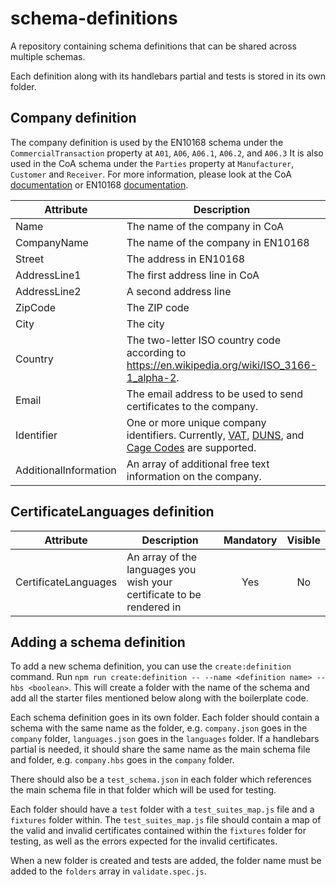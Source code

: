 # schema-definitions

A repository containing schema definitions that can be shared across multiple schemas.

Each definition along with its handlebars partial and tests is stored in its own folder.

## Company definition

The company definition is used by the EN10168 schema under the `CommercialTransaction` property at `A01`, `A06`, `A06.1`, `A06.2`, and `A06.3` It is also used in the CoA schema under the `Parties` property at `Manufacturer`, `Customer` and `Receiver`.
For more information, please look at the CoA [documentation](https://github.com/thematerials-network/CoA-documentation/blob/main/README.md) or EN10168 [documentation](https://s1seven.github.io/SEP/EN10168/#json-definitions).

| Attribute             | Description                                                                                                                                                                                                                                            | Mandatory | Visible |
| --------------------- | ------------------------------------------------------------------------------------------------------------------------------------------------------------------------------------------------------------------------------------------------------ | :-------: | :-----: |
| Name                  | The name of the company in CoA                                                                                                                                                                                                                         |    Yes    |   Yes   |
| CompanyName           | The name of the company in EN10168                                                                                                                                                                                                                     |    Yes    |   Yes   |
| Street                | The address in EN10168                                                                                                                                                                                                                                 |    Yes    |   Yes   |
| AddressLine1          | The first address line in CoA                                                                                                                                                                                                                          |    Yes    |   Yes   |
| AddressLine2          | A second address line                                                                                                                                                                                                                                  |    No     |   Yes   |
| ZipCode               | The ZIP code                                                                                                                                                                                                                                           |    Yes    |   Yes   |
| City                  | The city                                                                                                                                                                                                                                               |    Yes    |   Yes   |
| Country               | The two-letter ISO country code according to https://en.wikipedia.org/wiki/ISO_3166-1_alpha-2.                                                                                                                                                         |    Yes    |   Yes   |
| Email                 | The email address to be used to send certificates to the company.                                                                                                                                                                                      |    No     |   Yes   |
| Identifier            | One or more unique company identifiers. Currently, [VAT](https://ec.europa.eu/taxation_customs/vat-identification-numbers_en), [DUNS](https://www.dnb.com/duns-number.html), and [Cage Codes](https://cage.dla.mil/Info/about#cagecode) are supported. |    Yes    |   No    |
| AdditionalInformation | An array of additional free text information on the company.                                                                                                                                                                                           |    No     |   Yes   |

## CertificateLanguages definition

| Attribute            | Description                                                           | Mandatory | Visible |
| -------------------- | --------------------------------------------------------------------- | :-------: | :-----: |
| CertificateLanguages | An array of the languages you wish your certificate to be rendered in |    Yes    |   No    |

## Adding a schema definition

To add a new schema definition, you can use the `create:definition` command. Run `npm run create:definition -- --name <definition name> --hbs <boolean>`. This will create a folder with the name of the schema and add all the starter files mentioned below along with the boilerplate code.

Each schema definition goes in its own folder. Each folder should contain a schema with the same name as the folder, e.g. `company.json` goes in the `company` folder, `languages.json` goes in the `languages` folder. If a handlebars partial is needed, it should share the same name as the main schema file and folder, e.g. `company.hbs` goes in the `company` folder.

There should also be a `test_schema.json` in each folder which references the main schema file in that folder which will be used for testing.

Each folder should have a `test` folder with a `test_suites_map.js` file and a `fixtures` folder within. The `test_suites_map.js` file should contain a map of the valid and invalid certificates contained within the `fixtures` folder for testing, as well as the errors expected for the invalid certificates.

When a new folder is created and tests are added, the folder name must be added to the `folders` array in `validate.spec.js`.
